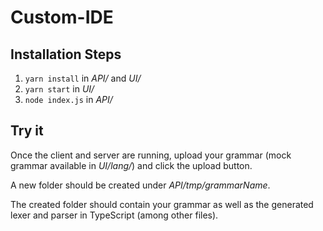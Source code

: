 # Custom-IDE

## Installation Steps

<ol>
<li><code>yarn install</code> in <i>API/</i> and <i>UI/</i> </li>
<li><code>yarn start</code> in <i>UI/</i></li>
<li><code>node index.js</code> in <i>API/</i></li>
</ol>

## Try it
Once the client and server are running, upload your grammar (mock grammar available in <i>UI/lang/</i>) and click the upload button.

A new folder should be created under <i>API/tmp/grammarName</i>. 

The created folder should contain your grammar as well as the generated lexer and parser in TypeScript (among other files).
